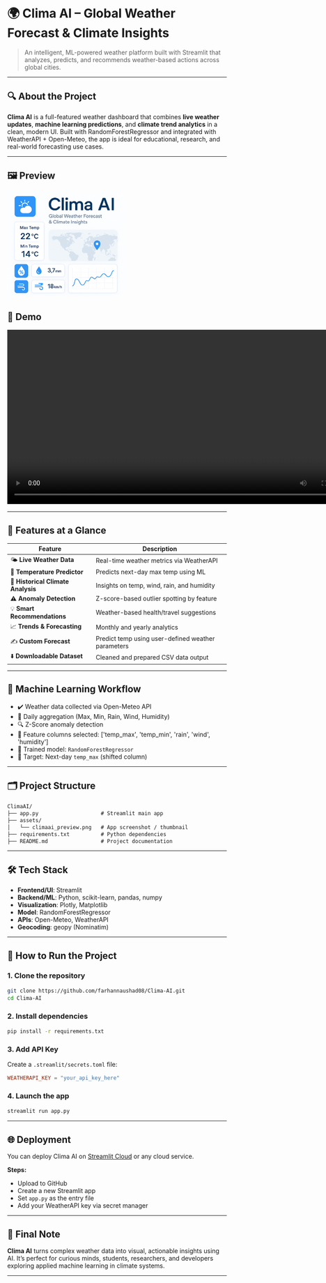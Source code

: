 
# 🌍 Clima AI – Global Weather Forecast & Climate Insights

> An intelligent, ML-powered weather platform built with Streamlit that analyzes, predicts, and recommends weather-based actions across global cities.

---

## 🔍 About the Project

**Clima AI** is a full-featured weather dashboard that combines **live weather updates**, **machine learning predictions**, and **climate trend analytics** in a clean, modern UI. Built with RandomForestRegressor and integrated with WeatherAPI + Open-Meteo, the app is ideal for educational, research, and real-world forecasting use cases.


---

## 🖼️ Preview

<img src="assests/climaai_preview.png" width="266"/>

## 🎥 Demo

<video width="800" controls>
  <source src="assests/climaai_demo.webm" type="video/webm">
  Your browser does not support the video tag.
</video>

---

## 🚀 Features at a Glance

| Feature | Description |
|--------|-------------|
| 🌤️ **Live Weather Data** | Real-time weather metrics via WeatherAPI |
| 🔮 **Temperature Predictor** | Predicts next-day max temp using ML |
| 📅 **Historical Climate Analysis** | Insights on temp, wind, rain, and humidity |
| ⚠️ **Anomaly Detection** | Z-score-based outlier spotting by feature |
| 💡 **Smart Recommendations** | Weather-based health/travel suggestions |
| 📈 **Trends & Forecasting** | Monthly and yearly analytics |
| ✍️ **Custom Forecast** | Predict temp using user-defined weather parameters |
| ⬇️ **Downloadable Dataset** | Cleaned and prepared CSV data output |

---

## 🧠 Machine Learning Workflow

- ✔️ Weather data collected via Open-Meteo API
- 🔄 Daily aggregation (Max, Min, Rain, Wind, Humidity)
- 🔍 Z-Score anomaly detection
- 🧱 Feature columns selected: ['temp_max', 'temp_min', 'rain', 'wind', 'humidity']
- 🤖 Trained model: `RandomForestRegressor`
- 💾 Target: Next-day `temp_max` (shifted column)

---

## 🗂️ Project Structure

```
ClimaAI/
├── app.py                    # Streamlit main app
├── assets/
│   └── climaai_preview.png   # App screenshot / thumbnail
├── requirements.txt          # Python dependencies
├── README.md                 # Project documentation
```

---

## 🛠️ Tech Stack

- **Frontend/UI**: Streamlit
- **Backend/ML**: Python, scikit-learn, pandas, numpy
- **Visualization**: Plotly, Matplotlib
- **Model**: RandomForestRegressor
- **APIs**: Open-Meteo, WeatherAPI
- **Geocoding**: geopy (Nominatim)

---

## 🧪 How to Run the Project

### 1. Clone the repository
```bash
git clone https://github.com/farhannaushad08/Clima-AI.git
cd Clima-AI
```

### 2. Install dependencies
```bash
pip install -r requirements.txt
```

### 3. Add API Key

Create a `.streamlit/secrets.toml` file:
```toml
WEATHERAPI_KEY = "your_api_key_here"
```

### 4. Launch the app
```bash
streamlit run app.py
```

---

## 🌐 Deployment

You can deploy Clima AI on [Streamlit Cloud](https://streamlit.io/cloud) or any cloud service.

**Steps:**
- Upload to GitHub
- Create a new Streamlit app
- Set `app.py` as the entry file
- Add your WeatherAPI key via secret manager

---

## 🙌 Final Note

**Clima AI** turns complex weather data into visual, actionable insights using AI. It’s perfect for curious minds, students, researchers, and developers exploring applied machine learning in climate systems.

---

